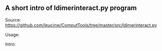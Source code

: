 ## A short intro of ldimerinteract.py program
Source: https://github.com/leucinw/ComputTools/tree/master/src/ldimerinteract.py

Usage:

Intro:

